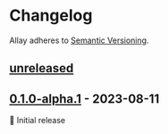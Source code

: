 # Changelog

Allay adheres to [Semantic Versioning](https://semver.org/).

## [unreleased]

## [0.1.0-alpha.1] - 2023-08-11

🍰 Initial release


[unreleased]: https://github.com/allay-mc/allay/compare/v0.1.0-alpha.1...HEAD
[0.1.0-alpha.1]: https://github.com/allay-mc/allay/releases/v0.1.0-alpha.1